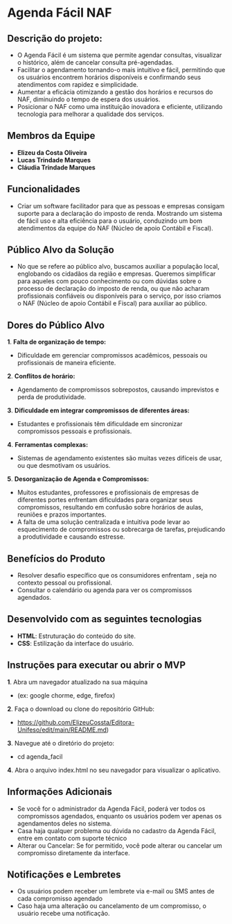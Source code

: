 # Agenda Fácil NAF

## Descrição do projeto:

- O Agenda Fácil é um sistema que permite agendar consultas, visualizar o histórico, além de cancelar consulta pré-agendadas.
- Facilitar o agendamento tornando-o mais intuitivo e fácil, permitindo que os usuários encontrem horários disponíveis e confirmando seus atendimentos com rapidez e simplicidade.
- Aumentar a eficácia otimizando a gestão dos horários e recursos do NAF, diminuindo o tempo de espera dos usuários.
- Posicionar o NAF como uma instituição inovadora e eficiente, utilizando tecnologia para melhorar a qualidade dos serviços.
  
## Membros da Equipe
- **Elizeu da Costa Oliveira**
- **Lucas Trindade Marques**
- **Cláudia Trindade Marques**
 
## Funcionalidades

- Criar um software facilitador para que as pessoas e empresas consigam suporte para a declaração do imposto de renda. Mostrando um sistema de fácil uso e alta eficiência para o usuário, conduzindo um bom atendimentos da equipe do NAF (Núcleo de apoio Contábil e Fiscal).
 
## Público Alvo da Solução

- No que se refere ao público alvo, buscamos auxiliar a população local, englobando os cidadãos da região e empresas. Queremos simplificar para aqueles com pouco conhecimento ou com dúvidas sobre o processo de declaração do imposto de renda, ou que não acharam profissionais confiáveis ou disponíveis para o serviço, por isso criamos o NAF (Núcleo de apoio Contábil e Fiscal) para auxiliar ao público.
 
## Dores do Público Alvo

**1**. **Falta de organização de tempo:** 
 - Dificuldade em gerenciar compromissos acadêmicos, pessoais ou profissionais de maneira eficiente.
     
**2**. **Conflitos de horário:** 
 - Agendamento de compromissos sobrepostos, causando imprevistos e perda de produtividade.
     
**3**. **Dificuldade em integrar compromissos de diferentes áreas:**
 - Estudantes e profissionais têm dificuldade em sincronizar compromissos pessoais e profissionais.
      
**4**. **Ferramentas complexas:** 
 - Sistemas de agendamento existentes são muitas vezes difíceis de usar, ou que desmotivam os usuários.
      
**5**. **Desorganização de Agenda e Compromissos:**
 - Muitos estudantes, professores e profissionais de empresas de diferentes portes enfrentam dificuldades para organizar seus compromissos, resultando em confusão sobre horários de aulas, reuniões e prazos importantes.
 - A falta de uma solução centralizada e intuitiva pode levar ao esquecimento de compromissos ou sobrecarga de tarefas, prejudicando a produtividade e causando estresse.

## Benefícios do Produto

 - Resolver desafio específico que os consumidores enfrentam , seja no contexto pessoal ou profissional.
 - Consultar o calendário ou agenda para ver os compromissos agendados.

## Desenvolvido com as seguintes tecnologias
   
- **HTML**: Estruturação do conteúdo do site.
- **CSS**: Estilização da interface do usuário.

## Instruções para executar ou abrir o MVP

 **1**. Abra um navegador atualizado na sua máquina
  - (ex: google chorme, edge, firefox) 
 
 **2**. Faça o download ou clone do repositório GitHub:
  - https://github.com/ElizeuCossta/Editora-Unifeso/edit/main/README.md)
     
 **3**. Navegue até o diretório do projeto:
  - cd agenda_facil
      
**4**. Abra o arquivo index.html no seu navegador para visualizar o aplicativo.

## Informações Adicionais
- Se você for o administrador da Agenda Fácil, poderá ver todos os compromissos agendados, enquanto os usuários podem ver apenas os agendamentos deles no sistema.
- Casa haja qualquer problema ou dúvida no cadastro da Agenda Fácil, entre em contato com suporte técnico
- Alterar ou Cancelar: Se for permitido, você pode alterar ou cancelar um compromisso diretamente da interface.

## Notificações e Lembretes

- Os usuários podem receber um lembrete via e-mail ou SMS antes de cada compromisso agendado
- Caso haja uma alteração ou cancelamento de um compromisso, o usuário recebe uma notificação.

  
